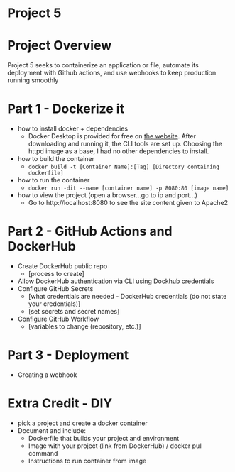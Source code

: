 # Project 5
# Project Overview
Project 5 seeks to containerize an application or file, automate its deployment with Github actions, and use webhooks to keep production running smoothly 
# Part 1 - Dockerize it
* how to install docker + dependencies
    * Docker Desktop is provided for free on [the website](https://docs.docker.com/desktop/windows/install/). After downloading and running it, the CLI tools are set up. Choosing the httpd image as a base, I had no other dependencies to install. 
* how to build the container
    * `docker build -t [Container Name]:[Tag] [Directory containing dockerfile]`
* how to run the container
    * `docker run -dit --name [container name] -p 8080:80 [image name]`
* how to view the project (open a browser...go to ip and port...)
    * Go to http://localhost:8080 to see the site content given to Apache2

# Part 2 - GitHub Actions and DockerHub
* Create DockerHub public repo
    * [process to create]
* Allow DockerHub authentication via CLI using Dockhub credentials
* Configure GitHub Secrets
    * [what credentials are needed - DockerHub credentials (do not state your credentials)]
    * [set secrets and secret names]
* Configure GitHub Workflow
    * [variables to change (repository, etc.)]

# Part 3 - Deployment
* Creating a webhook

# Extra Credit - DIY
* pick a project and create a docker container
* Document and include:
    * Dockerfile that builds your project and environment
    * Image with your project (link from DockerHub) / docker pull command
    * Instructions to run container from image
